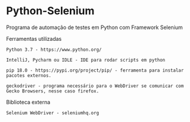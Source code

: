 # Python-Selenium
Programa de automação de testes em Python com Framework Selenium



Ferramentas utilizadas

    Python 3.7 - https://www.python.org/
    
    IntelliJ, Pycharm ou IDLE - IDE para rodar scripts em python
    
    pip 18.0 - https://pypi.org/project/pip/ - ferramenta para instalar pacotes externos.
    
    geckodriver - programa necessário para o WebDriver se comunicar com Gecko Browsers, nesse caso firefox.
    
Biblioteca externa

    Selenium WebDriver - seleniumhq.org
    

